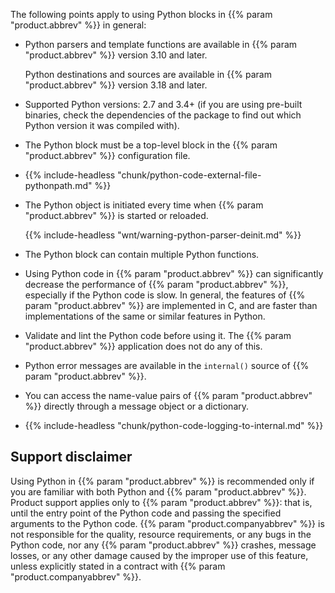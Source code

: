 ---
---
<!-- DISCLAIMER: This file is based on the syslog-ng Open Source Edition documentation https://github.com/balabit/syslog-ng-ose-guides/commit/2f4a52ee61d1ea9ad27cb4f3168b95408fddfdf2 and is used under the terms of The syslog-ng Open Source Edition Documentation License. The file has been modified by Axoflow. -->
The following points apply to using Python blocks in {{% param "product.abbrev" %}} in general:

  - Python parsers and template functions are available in {{% param "product.abbrev" %}} version 3.10 and later.
    
    Python destinations and sources are available in {{% param "product.abbrev" %}} version 3.18 and later.

  - Supported Python versions: 2.7 and 3.4+ (if you are using pre-built binaries, check the dependencies of the package to find out which Python version it was compiled with).

  - The Python block must be a top-level block in the {{% param "product.abbrev" %}} configuration file.

  - {{% include-headless "chunk/python-code-external-file-pythonpath.md" %}}

  - The Python object is initiated every time when {{% param "product.abbrev" %}} is started or reloaded.
    
    {{% include-headless "wnt/warning-python-parser-deinit.md" %}}

  - The Python block can contain multiple Python functions.

  - Using Python code in {{% param "product.abbrev" %}} can significantly decrease the performance of {{% param "product.abbrev" %}}, especially if the Python code is slow. In general, the features of {{% param "product.abbrev" %}} are implemented in C, and are faster than implementations of the same or similar features in Python.

  - Validate and lint the Python code before using it. The {{% param "product.abbrev" %}} application does not do any of this.

  - Python error messages are available in the `internal()` source of {{% param "product.abbrev" %}}.

  - You can access the name-value pairs of {{% param "product.abbrev" %}} directly through a message object or a dictionary.

  - {{% include-headless "chunk/python-code-logging-to-internal.md" %}}

## Support disclaimer

Using Python in {{% param "product.abbrev" %}} is recommended only if you are familiar with both Python and {{% param "product.abbrev" %}}. Product support applies only to {{% param "product.abbrev" %}}: that is, until the entry point of the Python code and passing the specified arguments to the Python code. {{% param "product.companyabbrev" %}} is not responsible for the quality, resource requirements, or any bugs in the Python code, nor any {{% param "product.abbrev" %}} crashes, message losses, or any other damage caused by the improper use of this feature, unless explicitly stated in a contract with {{% param "product.companyabbrev" %}}.
